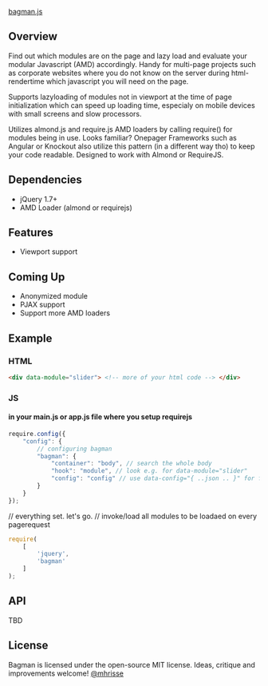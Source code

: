 [bagman.js](https://github.com/mhrisse/bagman)

## Overview
Find out which modules are on the page and lazy load and 
evaluate your modular Javascript (AMD) accordingly. Handy for
multi-page projects such as corporate websites where you do not know
on the server during html-rendertime which javascript you will need 
on the page.

Supports lazyloading of modules not in viewport
at the time of page initialization which can speed up loading time,
especialy on mobile devices with small screens and slow processors.
 
Utilizes almond.js and require.js AMD loaders by calling require() for modules
being in use. Looks familiar? Onepager Frameworks such as Angular or Knockout also utilize this pattern (in a different way tho) to keep your code readable. Designed to work with Almond or RequireJS. 

## Dependencies
* jQuery 1.7+
* AMD Loader (almond or requirejs)

## Features
* Viewport support

## Coming Up
* Anonymized module
* PJAX support
* Support more AMD loaders


## Example

### HTML
```html
<div data-module="slider"> <!-- more of your html code --> </div>
```

### JS

#### in your main.js or app.js file where you setup requirejs

```javascript
require.config({
	"config": {
		// configuring bagman
        "bagman": {
            "container": "body", // search the whole body
            "hook": "module", // look e.g. for data-module="slider"
			"config": "config" // use data-config="{ ..json .. }" for further configuration of the module
        }
    }
});
```

// everything set. let's go.
// invoke/load all modules to be loadaed on every pagerequest
```javascript
require(
	[
		'jquery',
		'bagman'
	]
);
```

## API
TBD

## License
Bagman is licensed under the open-source MIT license.
Ideas, critique and improvements welcome!
[@mhrisse](http://twitter.com/mhrisse)